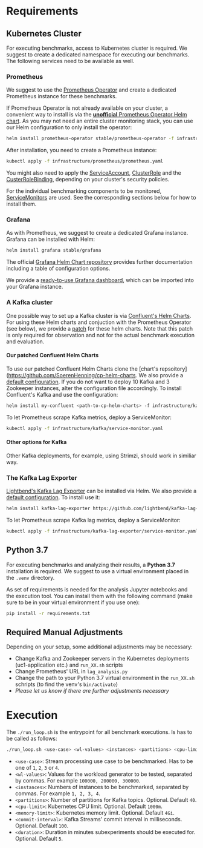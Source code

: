 # Requirements


## Kubernetes Cluster

For executing benchmarks, access to Kubernetes cluster is required. We suggest
to create a dedicated namespace for executing our benchmarks. The following
services need to be available as well.

### Prometheus

We suggest to use the [Prometheus Operator](https://github.com/coreos/prometheus-operator)
and create a dedicated Prometheus instance for these benchmarks.

If Prometheus Operator is not already available on your cluster, a convenient
way to install is via the [**unofficial** Prometheus Operator Helm chart](https://github.com/helm/charts/tree/master/stable/prometheus-operator).
As you may not need an entire cluster monitoring stack, you can use our Helm
configuration to only install the operator:

```sh
helm install prometheus-operator stable/prometheus-operator -f infrastructure/prometheus/helm-values.yaml
```

After installation, you need to create a Prometheus instance:

```sh
kubectl apply -f infrastructure/prometheus/prometheus.yaml
```

You might also need to apply the [ServiceAccount](infrastructure/prometheus/service-account.yaml), [ClusterRole](infrastructure/prometheus/cluster-role.yaml) 
and the [CusterRoleBinding](infrastructure/prometheus/cluster-role-binding.yaml),
depending on your cluster's security policies.

For the individual benchmarking components to be monitored, [ServiceMonitors](https://github.com/coreos/prometheus-operator#customresourcedefinitions)
are used. See the corresponding sections below for how to install them.

### Grafana

As with Prometheus, we suggest to create a dedicated Grafana instance. Grafana
can be installed with Helm:

```sh
helm install grafana stable/grafana
```

The official [Grafana Helm Chart repository](https://github.com/helm/charts/tree/master/stable/grafana)
provides further documentation including a table of configuration options.

We provide a [ready-to-use Grafana dashboard](infrastructure/grafana/scalability-benchmarking-dashbaord.json),
which can be imported into your Grafana instance.

### A Kafka cluster

One possible way to set up a Kafka cluster is via [Confluent's Helm Charts](https://github.com/confluentinc/cp-helm-charts).
For using these Helm charts and conjuction with the Prometheus Operator (see
below), we provide a [patch](https://github.com/SoerenHenning/cp-helm-charts)
for these helm charts. Note that this patch is only required for observation and
not for the actual benchmark execution and evaluation.

#### Our patched Confluent Helm Charts

To use our patched Confluent Helm Charts clone the
[chart's repsoitory](https://github.com/SoerenHenning/cp-helm-charts. We also
provide a [default configuration](infrastructure/kafka/values.yaml). If you do
not want to deploy 10 Kafka and 3 Zookeeper instances, alter the configuration
file accordingly. To install Confluent's Kafka and use the configuration:

```sh
helm install my-confluent <path-to-cp-helm-charts> -f infrastructure/kafka/values.yaml
```

To let Prometheus scrape Kafka metrics, deploy a ServiceMonitor:

```sh
kubectl apply -f infrastructure/kafka/service-monitor.yaml
```

#### Other options for Kafka

Other Kafka deployments, for example, using Strimzi, should work in similiar way.

### The Kafka Lag Exporter

[Lightbend's Kafka Lag Exporter](https://github.com/lightbend/kafka-lag-exporter)
can be installed via Helm. We also provide a [default configuration](infrastructure/kafka-lag-exporter/values.yaml).
To install use it:

```sh
helm install kafka-lag-exporter https://github.com/lightbend/kafka-lag-exporter/releases/download/v0.6.0/kafka-lag-exporter-0.6.0.tgz -f infrastructure/kafka-lag-exporter/values.yaml
```

To let Prometheus scrape Kafka lag metrics, deploy a ServiceMonitor:

```sh
kubectl apply -f infrastructure/kafka-lag-exporter/service-monitor.yaml
```


## Python 3.7

For executing benchmarks and analyzing their results, a **Python 3.7** installation
is required. We suggest to use a virtual environment placed in the `.venv` directory.

As set of requirements is needed for the analysis Jupyter notebooks and the
execution tool. You can install them with the following command (make sure to
be in your virtual environment if you use one):

```sh
pip install -r requirements.txt 
```


## Required Manual Adjustments

Depending on your setup, some additional adjustments may be necessary:

* Change Kafka and Zookeeper servers in the Kubernetes deployments (uc1-application etc.) and `run_XX.sh` scripts
* Change Prometheus' URL in `lag_analysis.py`
* Change the path to your Python 3.7 virtual environment in the `run_XX.sh` schripts (to find the venv's `bin/activate`)
* *Please let us know if there are further adjustments necessary*



# Execution

The `./run_loop.sh` is the entrypoint for all benchmark executions. Is has to be called as follows:

```sh
./run_loop.sh <use-case> <wl-values> <instances> <partitions> <cpu-limit> <memory-limit> <commit-interval> <duration>
```

* `<use-case>`: Stream processing use case to be benchmarked. Has to be one of `1`, `2`, `3` or `4`.
* `<wl-values>`: Values for the workload generator to be tested, separated by commas. For example `100000, 200000, 300000`.
* `<instances>`: Numbers of instances to be benchmarked, separated by commas. For example `1, 2, 3, 4`.
* `<partitions>`: Number of partitions for Kafka topics. Optional. Default `40`.
* `<cpu-limit>`: Kubernetes CPU limit. Optional. Default `1000m`.
* `<memory-limit>`: Kubernetes memory limit. Optional. Default `4Gi`.
* `<commit-interval>`: Kafka Streams' commit interval in milliseconds. Optional. Default `100`.
* `<duration>`: Duration in minutes subexperiments should be executed for. Optional. Default `5`.
